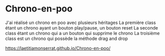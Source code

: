 # Chrono-en-poo

J'ai réalisé un chrono en poo avec plusieurs héritages
La première class étant un chrono ayant un bouton play/pause, un bouton reset
La seconde class étant un chrono qui a un bouton qui supprime le chrono
La troisième class est un chrono qui possède la méthode drag and drop

https://laetitiamonserrat.github.io/Chrono-en-poo/
